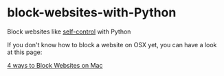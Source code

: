 # block-websites-with-Python
Block websites like [self-control](https://github.com/SelfControlApp/selfcontrol) with Python

If you don't know how to block a website on OSX yet, you can have a look at this page:

[4 ways to Block Websites on Mac](http://www.wikihow.com/Block-a-Website-on-Mac)
